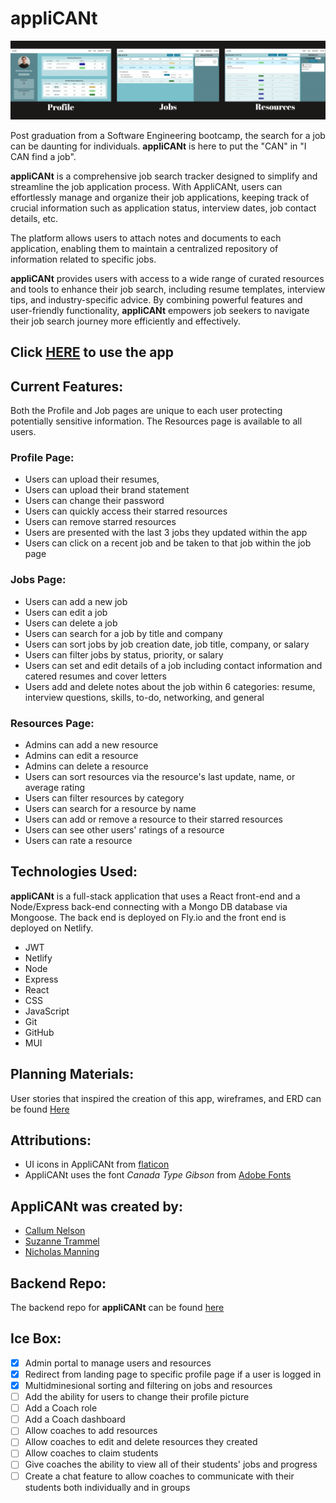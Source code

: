 # appliCANt

![appliCANt](./src/assets/images/appliCANt-screenshots.png "appliCANt Screenshots")

Post graduation from a Software Engineering bootcamp, the search for a job can be daunting for individuals. **appliCANt** is here to put the "CAN" in "I CAN find a job". 

**appliCANt** is a comprehensive job search tracker designed to simplify and streamline the job application process. With AppliCANt, users can effortlessly manage and organize their job applications, keeping track of crucial information such as application status, interview dates, job contact details, etc.

The platform allows users to attach notes and documents to each application, enabling them to maintain a centralized repository of information related to specific jobs. 

**appliCANt** provides users with access to a wide range of curated resources and tools to enhance their job search, including resume templates, interview tips, and industry-specific advice. By combining powerful features and user-friendly functionality, **appliCANt** empowers job seekers to navigate their job search journey more efficiently and effectively.

## Click **[HERE](https://job-applicant.netlify.app/)** to use the app

## **Current Features:**
Both the Profile and Job pages are unique to each user protecting potentially sensitive information. The Resources page is available to all users.
### Profile Page: 
* Users can upload their resumes, 
* Users can upload their brand statement
* Users can change their password
* Users can quickly access their starred resources
* Users can remove starred resources
* Users are presented with the last 3 jobs they updated within the app 
* Users can click on a recent job and be taken to that job within the job page 

### Jobs Page:
* Users can add a new job
* Users can edit a job
* Users can delete a job
* Users can search for a job by title and company
* Users can sort jobs by job creation date, job title, company, or salary
* Users can filter jobs by status, priority, or salary
* Users can set and edit details of a job including contact information and  catered resumes and cover letters
* Users add and delete notes about the job within 6 categories: resume, interview questions, skills, to-do, networking, and general

### Resources Page:
* Admins can add a new resource
* Admins can edit a resource
* Admins can delete a resource
* Users can sort resources via the resource's last update, name, or average rating
* Users can filter resources by category
* Users can search for a resource by name
* Users can add or remove a resource to their starred resources
* Users can see other users' ratings of a resource
* Users can rate a resource

## **Technologies Used:**

**appliCANt** is a full-stack application that uses a React front-end and a Node/Express back-end connecting with a Mongo DB database via Mongoose. The back end is deployed on Fly.io and the front end is deployed on Netlify.

* JWT
* Netlify
* Node
* Express
* React
* CSS
* JavaScript
* Git
* GitHub
* MUI

## **Planning Materials:**
User stories that inspired the creation of this app, wireframes, and ERD can be found [Here](https://trello.com/b/dF61KUj4/applicant)


## **Attributions:**
* UI icons in AppliCANt from [flaticon](https://www.flaticon.com/uicons/interface-icons)
* AppliCANt uses the font *Canada Type Gibson* from [Adobe Fonts](https://fonts.adobe.com/fonts/gibson)

## **AppliCANt** was created by:
* [Callum Nelson](https://github.com/callumnelson)
* [Suzanne Trammel](https://github.com/strammel33)
* [Nicholas Manning](https://github.com/njmanning212)

## Backend Repo:
The backend repo for **appliCANt** can be found [here](https://github.com/callumnelson/applicant-back-end)


## **Ice Box:**
* [x] Admin portal to manage users and resources
* [x] Redirect from landing page to specific profile page if a user is logged in
* [x] Multidminesional sorting and filtering on jobs and resources
* [ ] Add the ability for users to change their profile picture
* [ ] Add a Coach role
* [ ] Add a Coach dashboard
* [ ] Allow coaches to add resources
* [ ] Allow coaches to edit and delete resources they created
* [ ] Allow coaches to claim students
* [ ] Give coaches the ability to view all of their students' jobs and progress
* [ ] Create a chat feature to allow coaches to communicate with their students both individually and in groups
